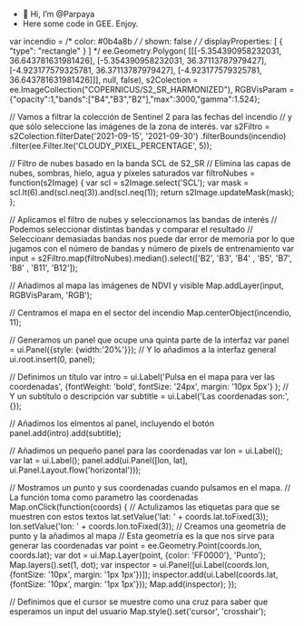 - 👋 Hi, I’m @Parpaya
- Here some code in GEE. Enjoy.

var incendio = 
    /* color: #0b4a8b */
    /* shown: false */
    /* displayProperties: [
      {
        "type": "rectangle"
      }
    ] */
    ee.Geometry.Polygon(
        [[[-5.354390958232031, 36.643781631981426],
          [-5.354390958232031, 36.37113787979427],
          [-4.923177579325781, 36.37113787979427],
          [-4.923177579325781, 36.643781631981426]]], null, false),
    s2Colection = ee.ImageCollection("COPERNICUS/S2_SR_HARMONIZED"),
    RGBVisParam = {"opacity":1,"bands":["B4","B3","B2"],"max":3000,"gamma":1.524};



// Vamos a filtrar la colección de Sentinel 2 para las fechas del incendio
// y que sólo seleccione las imágenes de la zona de interés. 
var s2Filtro = s2Colection.filterDate('2021-09-15', '2021-09-30')
                          .filterBounds(incendio)
                          .filter(ee.Filter.lte('CLOUDY_PIXEL_PERCENTAGE', 5));


// Filtro de nubes basado en la banda SCL de S2_SR
// Elimina las capas de nubes, sombras, hielo, agua y píxeles saturados 
var filtroNubes = function(s2Image) {
  var scl = s2Image.select('SCL');
  var mask = scl.lt(6).and(scl.neq(3)).and(scl.neq(1));
  return s2Image.updateMask(mask);
};

// Aplicamos el filtro de nubes y seleccionamos las bandas de interés
// Podemos seleccionar distintas bandas y comparar el resultado
// Seleccioanr demasiadas bandas nos puede dar error de memoria por lo que jugamos con el número de bandas y número de pixels de entrenamiento
var input = s2Filtro.map(filtroNubes).median().select(['B2', 'B3', 'B4' , 'B5', 'B7', 'B8' , 'B11', 'B12']);

// Añadimos al mapa las imágenes de NDVI y visible
Map.addLayer(input, RGBVisParam, 'RGB'); 


// Centramos el mapa en el sector del incendio
Map.centerObject(incendio, 11);

// Generamos un panel que ocupe una quinta parte de la interfaz
var panel = ui.Panel({style: {width:'20%'}});
// Y lo añadimos a la interfaz general
ui.root.insert(0, panel);

// Definimos un título 
var intro = ui.Label('Pulsa en el mapa para ver las coordenadas',
  {fontWeight: 'bold', fontSize: '24px', margin: '10px 5px'}
);
// Y un subtítulo o descripción
var subtitle = ui.Label('Las coordenadas son:', {});

// Añadimos los elmentos al panel, incluyendo el botón 
panel.add(intro).add(subtitle);

// Añadimos un pequeño panel para las coordenadas
var lon = ui.Label();
var lat = ui.Label();
panel.add(ui.Panel([lon, lat], ui.Panel.Layout.flow('horizontal')));

// Mostramos un punto y sus coordenadas cuando pulsamos en el mapa.
// La función toma como parametro las coordenadas 
Map.onClick(function(coords) {
  // Actulizamos las etiquetas para que se muestren con estos textos
  lat.setValue('lat: ' + coords.lat.toFixed(3));
  lon.setValue('lon: ' + coords.lon.toFixed(3));
  // Creamos una geometría de punto y la añadimos al mapa
  // Esta geometría es la que nos sirve para generar las coordenadas
  var point = ee.Geometry.Point(coords.lon, coords.lat);
  var dot = ui.Map.Layer(point, {color: 'FF0000'}, 'Punto');
  Map.layers().set(1, dot);
  var inspector = ui.Panel([ui.Label(coords.lon,{fontSize: '10px', margin: '1px 1px'})]);
  inspector.add(ui.Label(coords.lat,{fontSize: '10px', margin: '1px 1px'}));
  Map.add(inspector);
});

// Definimos que el cursor se muestre como una cruz para saber que esperamos un input del usuario
Map.style().set('cursor', 'crosshair');

